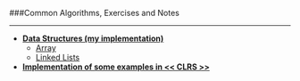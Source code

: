 ###Common Algorithms, Exercises and Notes
- - -
* [**Data Structures (my implementation)**](#data-structure)
	* [Array](https://github.com/zpoint/Algorithms/tree/master/Array)
	* [Linked Lists](https://github.com/zpoint/Algorithms/tree/master/Linked%20Lists)
* [**Implementation of some examples in << CLRS >>**](https://github.com/zpoint/Algorithms/tree/master/CLRS)


